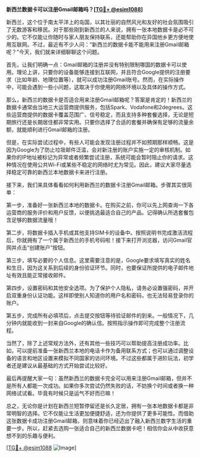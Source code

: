 **新西兰数据卡可以注册Gmail邮箱吗？[[TG💪+ @esim1088](https://t.me/s/esim1088)]**

新西兰，这个位于南太平洋上的岛国，以其壮丽的自然风光和友好的社会氛围吸引了无数游客和移民。对于那些刚到新西兰的人来说，拥有一张本地数据卡是必不可少的。它不仅能让你随时与家人朋友保持联系，还能帮助你在异国他乡更方便地使用互联网。不过，最近有不少人问：“新西兰的数据卡能不能用来注册Gmail邮箱呢？”今天，我们就来详细聊聊这个问题。

首先，让我们明确一点：Gmail邮箱的注册并没有特别限制哪国的数据卡可以使用。理论上讲，只要你的设备能够连接到互联网，并且符合Google提供的注册要求（比如年龄、地理位置等），就可以成功注册Gmail账号。然而，在实际操作中，可能会遇到一些小问题，这取决于你使用的网络环境以及具体的操作方式。

那么，新西兰的数据卡是否适合用来注册Gmail邮箱呢？答案是肯定的！新西兰的数据卡通常由当地三大运营商提供服务，包括Spark、Vodafone和2degrees。这些运营商提供的数据卡覆盖范围广、信号稳定，而且支持多种套餐选择，无论是短期旅行还是长期居住都非常实用。只要你选择了合适的套餐并确保有足够的流量余额，就能顺利进行Gmail邮箱的注册。

但是，在实际尝试过程中，有些人可能会发现注册过程并不如预期那样顺畅。这是因为Google为了防止垃圾邮件泛滥，会对新注册的账户实施一定的审核机制。如果你的IP地址被标记为异常或者频繁尝试注册，系统可能会暂时阻止你的请求。这种情况在使用公共Wi-Fi或某些不稳定的网络时尤为常见。因此，建议大家尽量选择稳定可靠的新西兰本地数据卡来进行注册。

接下来，我们来具体看看如何利用新西兰的数据卡注册Gmail邮箱。步骤其实很简单：

第一步，准备好一张新西兰本地的数据卡。在购买之前，你可以先上网查询一下各运营商的服务评价和用户反馈，以便挑选最适合自己的产品。记得确认所选套餐包含足够的数据流量哦！

第二步，将数据卡插入手机或其他支持SIM卡的设备中。按照说明书完成激活流程后，你就拥有了一个属于新西兰的手机号码啦！接下来打开浏览器，访问Gmail官网并点击“创建账户”按钮。

第三步，填写必要的个人信息。这里需要注意的是，Google要求填写真实的姓名和生日，因为这关系到后续的身份验证环节。同时，也要保证所提供的电子邮件地址有效且能正常接收邮件。

第四步，设置密码和其他安全选项。为了保护个人隐私，请务必设置强密码，并开启双重身份认证功能。这样即使别人知道你的用户名和密码，也无法轻易登录你的账户。

第五步，完成所有必填项后，点击提交按钮等待验证邮件的到来。一般情况下，几分钟内就能收到一封来自Google的确认信。按照指示操作即可完成整个注册流程。

当然了，除了上述常规方法外，还有其他一些技巧可以帮助提高注册成功率。比如，可以提前准备一张新西兰本地的电话卡作为备用联系方式；也可以通过调整设备的语言和地区设置来模拟不同国家的访问环境。不过这些都属于进阶玩法，初学者还是建议从最基础的方式开始尝试比较好。

最后再提醒大家一句：虽然新西兰的数据卡完全可以用来注册Gmail邮箱，但并不是所有人都能一次成功。如果你多次尝试仍然失败的话，不妨换个时间或者换一种网络试试看。毕竟有时候只是运气不好而已嘛！

总之，无论你是计划在新西兰短暂停留还是长久定居，拥有一张本地数据卡都是非常明智的选择。它不仅能让生活更加便捷舒适，还为你提供了更多可能性。而借助这张数据卡成功注册Gmail邮箱，则意味着你已经迈出了融入新西兰数字生活的重要一步。所以，赶紧去选购一张适合自己的新西兰数据卡吧！相信你会从中收获意想不到的乐趣与便利。

[[TG💪+ @esim1088](https://t.me/s/esim1088) ![Image](https://i.postimg.cc/4NQfJmqS/Snipaste-2025-05-13-00-14-12.png)]